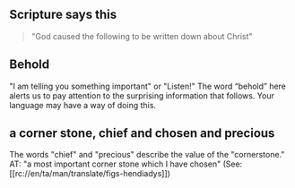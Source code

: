 ## Scripture says this ##

> "God caused the following to be written down about Christ"

## Behold ##

"I am telling you something important" or "Listen!" The word “behold” here alerts us to pay attention to the surprising information that follows. Your language may have a way of doing this.

## a corner stone, chief and chosen and precious ##

The words "chief" and "precious" describe the value of the "cornerstone." AT: "a most important corner stone which I have chosen" (See: [[rc://en/ta/man/translate/figs-hendiadys]])